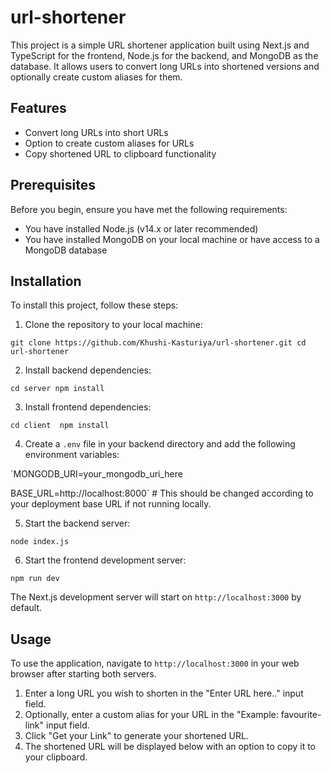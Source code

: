 # url-shortener

This project is a simple URL shortener application built using Next.js and TypeScript for the frontend, Node.js for the backend, and MongoDB as the database. It allows users to convert long URLs into shortened versions and optionally create custom aliases for them.

## Features

- Convert long URLs into short URLs
- Option to create custom aliases for URLs
- Copy shortened URL to clipboard functionality

## Prerequisites

Before you begin, ensure you have met the following requirements:

- You have installed Node.js (v14.x or later recommended)
- You have installed MongoDB on your local machine or have access to a MongoDB database

## Installation

To install this project, follow these steps:

1. Clone the repository to your local machine:

`git clone https://github.com/Khushi-Kasturiya/url-shortener.git
cd url-shortener`

2. Install backend dependencies:

`cd server
npm install`

3. Install frontend dependencies:

`cd client 
npm install`

4. Create a `.env` file in your backend directory and add the following environment variables:

`MONGODB_URI=your_mongodb_uri_here

BASE_URL=http://localhost:8000` # This should be changed according to your deployment base URL if not running locally.


5. Start the backend server:

`node index.js`


6. Start the frontend development server:

`npm run dev `


The Next.js development server will start on `http://localhost:3000` by default.

## Usage

To use the application, navigate to `http://localhost:3000` in your web browser after starting both servers.

1. Enter a long URL you wish to shorten in the "Enter URL here.." input field.
2. Optionally, enter a custom alias for your URL in the "Example: favourite-link" input field.
3. Click "Get your Link" to generate your shortened URL.
4. The shortened URL will be displayed below with an option to copy it to your clipboard.


